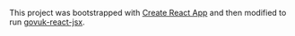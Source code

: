 This project was bootstrapped with [Create React App](https://github.com/facebook/create-react-app) and then modified to run [govuk-react-jsx](https://github.com/surevine/govuk-react-jsx).
